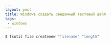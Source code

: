 ```yaml
---
layout: post
title: Windows создать рандомный тестовый файл
tags:
 - windows
---
```


``` bash
$ fsutil file createnew "filename" "length"
```
